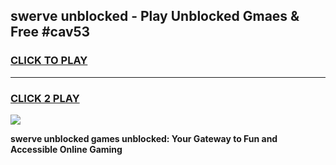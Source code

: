 
## swerve unblocked - Play Unblocked Gmaes & Free #cav53
<h3>
<a href="https://news.freeplayer.one?title=swerve_unblocked&ref=26F">CLICK TO PLAY</a></h3>
<hr>

<h3>
<a href="https://news.freeplayer.one?title=swerve_unblocked&ref=26F">CLICK 2 PLAY</a>
  
</h3>

<a href="https://news.freeplayer.one?title=swerve_unblocked&ref=26F/"><img src="https://clearcache.store/games.png"></a>


**swerve unblocked games unblocked: Your Gateway to Fun and Accessible Online Gaming**
